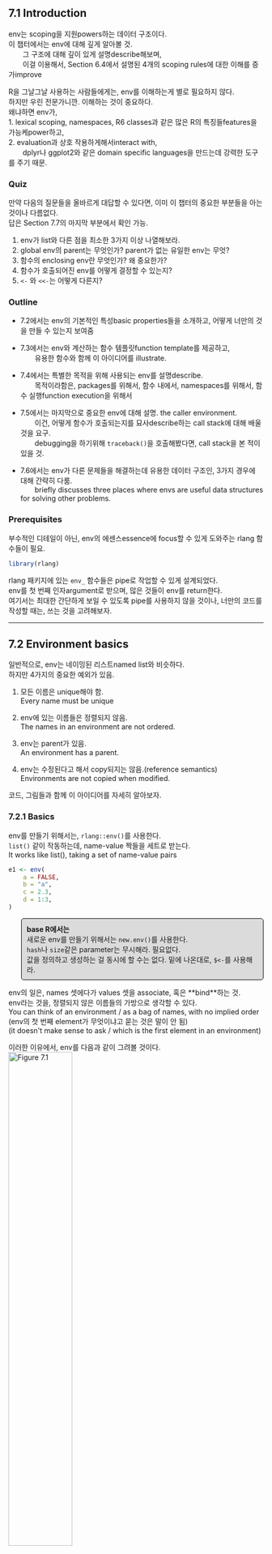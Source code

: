 7.1 Introduction
----------------

env는 scoping을 지원powers하는 데이터 구조이다. <br /> 이 챕터에서는 env에 대해 깊게 알아볼 것. <br />   그 구조에 대해 깊이 있게 설명describe해보며, <br />   이걸 이용해서, Section 6.4에서 설명된 4개의 scoping rules에 대한 이해를 증가improve

R을 그날그날 사용하는 사람들에게는, env를 이해하는게 별로 필요하지 않다. <br /> 하지만 우린 전문가니깐. 이해하는 것이 중요하다. <br /> 왜냐하면 env가, <br /> 1. lexical scoping, namespaces, R6 classes과 같은 많은 R의 특징들features을 가능케power하고, <br /> 2. evaluation과 상호 작용하게해서interact with, <br />   dplyr나 ggplot2와 같은 domain specific languages을 만드는데 강력한 도구를 주기 때문.

### Quiz

만약 다음의 질문들을 올바르게 대답할 수 있다면, 이미 이 챕터의 중요한 부분들을 아는 것이나 다름없다. <br /> 답은 Section 7.7의 마지막 부분에서 확인 가능.

1.  env가 list와 다른 점을 최소한 3가지 이상 나열해보라. <br />
2.  global env의 parent는 무엇인가? parent가 없는 유일한 env는 무엇? <br />
3.  함수의 enclosing env란 무엇인가? 왜 중요한가? <br />
4.  함수가 호출되어진 env를 어떻게 결정할 수 있는지? <br />
5.  `<-` 와 `<<-`는 어떻게 다른지?

### Outline

-   7.2에서는 env의 기본적인 특성basic properties들을 소개하고, 어떻게 너만의 것을 만들 수 있는지 보여줌

-   7.3에서는 env와 계산하는 함수 템플릿function template를 제공하고, <br />   유용한 함수와 함께 이 아이디어를 illustrate.

-   7.4에서는 특별한 목적을 위해 사용되는 env를 설명describe. <br />   목적이라함은, packages를 위해서, 함수 내에서, namespaces를 위해서, 함수 실행function execution을 위해서

-   7.5에서는 마지막으로 중요한 env에 대해 설명. the caller environment. <br />   이건, 어떻게 함수가 호출되는지를 묘사describe하는 call stack에 대해 배울 것을 요구. <br />   debugging을 하기위해 `traceback()`을 호출해봤다면, call stack을 본 적이 있을 것.

-   7.6에서는 env가 다른 문제들을 해결하는데 유용한 데이터 구조인, 3가지 경우에 대해 간략히 다룸. <br />   briefly discusses three places where envs are useful data structures for solving other problems.

### Prerequisites

부수적인 디테일이 아닌, env의 에센스essence에 focus할 수 있게 도와주는 rlang 함수들이 필요.

``` r
library(rlang)
```

rlang 패키지에 있는 `env_` 함수들은 pipe로 작업할 수 있게 설계되었다. <br /> env를 첫 번째 인자argument로 받으며, 많은 것들이 env를 return한다. <br /> 여기서는 최대한 간단하게 보일 수 있도록 pipe를 사용하지 않을 것이나, 너만의 코드를 작성할 때는, 쓰는 것을 고려해보자.

------------------------------------------------------------------------

7.2 Environment basics
----------------------

일반적으로, env는 네이밍된 리스트named list와 비슷하다. <br /> 하지만 4가지의 중요한 예외가 있음.

1.  모든 이름은 unique해야 함. <br /> Every name must be unique

2.  env에 있는 이름들은 정렬되지 않음. <br /> The names in an environment are not ordered.

3.  env는 parent가 있음. <br /> An environment has a parent.

4.  env는 수정된다고 해서 copy되지는 않음.(reference semantics) <br /> Environments are not copied when modified.

코드, 그림들과 함께 이 아이디어를 자세히 알아보자.

### 7.2.1 Basics

env를 만들기 위해서는, `rlang::env()`를 사용한다. <br /> `list()` 같이 작동하는데, name-value 짝들을 세트로 받는다. <br /> It works like list(), taking a set of name-value pairs

``` r
e1 <- env(
    a = FALSE,
    b = "a",
    c = 2.3,
    d = 1:3,
)
```

<style>
p.comment {
background-color: #DBDBDB;
padding: 10px;
border: 1px solid black;
margin-left: 25px;
border-radius: 5px;
}
</style>
<p class="comment">
<strong>base R에서는</strong> <br /> 새로운 env를 만들기 위해서는 <code>new.env()</code>를 사용한다. <br /> <code>hash</code>나 <code>size</code>같은 parameter는 무시해라. 필요없다. <br /> 값을 정의하고 생성하는 걸 동시에 할 수는 없다. 밑에 나온대로, <code>$&lt;-</code>를 사용해라.
</p>
env의 일은, names 셋에다가 values 셋을 associate, 혹은 **bind**하는 것. <br /> env라는 것을, 정렬되지 않은 이름들의 가방으로 생각할 수 있다. <br /> You can think of an environment / as a bag of names, with no implied order <br /> (env의 첫 번째 element가 무엇이냐고 묻는 것은 말이 안 됨) <br /> (it doesn't make sense to ask / which is the first element in an environment)

이러한 이유에서, env를 다음과 같이 그려볼 것이다. <br /> <img src="https://d33wubrfki0l68.cloudfront.net/f5dbd02f5235283e78decdd4f18692b40f1ddf42/c5683/diagrams/environments/bindings.png" alt="Figure 7.1" style="width:50.0%" />

Section 2.5.2에서 다룬 것과 같이, env는 reference semantics를 가지고 있다. <br /> environments have reference semantics. <br /> 대부분의 R 오브젝트들과는 달리, 이걸 수정하면, copy를 만들지 않고, 즉시 수정됨. <br /> when you modify them, you modify them in place, and don't create a copy.

이게 무엇을 암시하냐면, envs가 그들 자체themselves를 contain할 수 있다는 것. <br /> One important implication is that environments can contatin themselves.

``` r
e1$d <- e1
```

<img src="https://d33wubrfki0l68.cloudfront.net/0d41862821d3226c38b73f78a530117349b7344a/abb88/diagrams/environments/loop.png" alt="Figure 7.2" style="width:50.0%" />

env를 프린팅해보면 그냥 메모리 주소memory address만 표시된다. 별로 쓸모가 없음.

``` r
e1
## <environment: 0x0000000013ee2ac8>
```

대신에 `env_print()`를 사용하면 좀 더 정보를 준다.

``` r
env_print(e1)
## <environment: 0000000013EE2AC8>
## parent: <environment: global>
## bindings:
##  * a: <lgl>
##  * b: <chr>
##  * c: <dbl>
##  * d: <env>
```

`env_names()`를 사용하면, 현재의 bindings를 주고 있는 캐릭터 벡터character vector를 얻을 수 있다. <br /> You can use env\_names() to get a character vector / giving the current bindings

``` r
env_names(e1)
## [1] "a" "b" "c" "d"
```

<p class="comment">
<strong>base R에서는</strong> <br /> 3.2.0 이후 버전에서는 <code>names()</code>를 사용하면, env의 bindings의 리스트를 준다. <br /> 3.1.0 혹은 그 이전 버전에서는, <code>ls()</code>에다가 <code>all.names = TRUE</code>라고 옵션을 줘야 모든 bindings를 보여줌. <br /> 이게 가끔 하던 <code>rm(list = ls())</code>의 의미였군.. 변수들 다 없앨 때 쓰던..
</p>
### 7.2.2 Important environments

Section 7.4에서 특별한 env에 대해서 자세하게 다뤄볼 것인데, 여기서는 2개만 미리 하겠다. <br /> current env, 혹은 `current_env()`는, 코드가 현재 실행되고 있는 env다. <br />   is the environment in which code is currently executing. <br /> experimenting interactively할 때에는, 보통 그건 global env.이다. 혹은 `global_env()` <br /> (역자: 어떻게 해석해야할지 모르겠음. 그러니깐 그냥 우리가 평소 쓰는 그것이 global env라는 것 같은데. <br /> 원문: When you're experimenting interactively, that's usually the global environment, or global\_env().) <br /> global env는 가끔 workspace라고 불린다. 왜냐하면 이 곳에서 모든 interactive 계산이 일어나기 때문. <br /> interactive( = outside of a function)

그러니깐 내가 이해를 해본대로 써보자면, <br /> 우리가 이 때까지 늘상 해왔던 단순한 계산, 할당 이런 것들이 다 interactive computation인데, <br /> 이게 일어나는 곳이 global env이고, worskpace임.

env들을 비교하기 위해서는, `==`가 아닌, `identical()`을 이용해야 한다. <br /> 왜냐하면 `==`는 벡터화된 연산자vectorised operator인데, env는 벡터가 아니기 때문이다.

``` r
identical(global_env(), current_env())
## [1] TRUE

global_env() == current_env()
## Error in global_env() == current_env(): atomic과 리스트 타입들에 대해서만 비교(1)가 가능합니다
```

<p class="comment">
<strong>base R에서는</strong> <br /> global env는 <code>globalenv()</code>를 통해서, current env는 <code>environment()</code>를 통해서 접근 가능. <br /> global env는 <code>Rf\_GlobalEnv</code> 혹은 <code>.GlobalEnv</code>로 프린트된다.
</p>
### 7.2.3 Parents

모든 env는 **parent**를 가지고 있다. 또다른 env임. <br /> 다이어그램에서, parent는 작은 옅은 파란색 원으로 표시되고, 또다른 env를 화살표로 가리키고 있다. <br /> In diagrams, the parent is shown as a small pale blue circle and arrow that points to another env.

parent는 lexical scoping을 implement하기 위해 사용된 것. <br /> 만약에 env 안에서 name이 발견되지 않는다면, R은 그것의 parent를 확인해볼 것이다. <br /> `env()`에서 unnamed argument를 공급해줌으로써, parent env를 설정할 수 있다. <br /> 만약에 공급해주지 않는다면, 디폴트로 current env가 된다. current env가 parent env가 된다는 뜻 <br /> 아래의 코드에서, `e2b`의 parent는 `e2a`이다.

``` r
e2a <- env(d = 4, e = 5)
e2b <- env(e2a, a = 1, b = 2, c = 3)
```

<img src="https://d33wubrfki0l68.cloudfront.net/336e61bf494a6424484b8b2685a440a7db1566bf/59bce/diagrams/environments/parents.png" alt="Figure 7.3" style="width:50.0%" />

공간을 아끼기 위해, ancestors를 다 그리진 않을거다. <br /> 그냥 옅은 파란색 원을 볼 때마다, parent env가 어딘가에 있다는 것만 기억해라. <br /> 화살표가 향한 곳이, parent env.

env의 parent를 `env_parent()`를 통해서 찾을 수 있다.

``` r
env_parent(e2b)
## <environment: 0x0000000018bfbdb0>
env_parent(e2a)
## <environment: R_GlobalEnv>
```

그런데 딱히 `e2a`라고 딱 나오는게 아니고, 주소가 같게 나온다. <br /> `env_print()`에서 찾을 수 있던 주소. <br /> 그거랑 같게 나옴.

parent가 없는 단 하나의 env가 있다. **empty** env. <br /> 텅 비어있는 파란색 원을 가지고 있는 애인데, 얘가 `R_EmptyEnv`다. 이건 R이 사용하는 이름임. <br /> 공간이 허락할 때만 이 empty env를 그려놓겠다.

``` r
e2c <- env(empty_env(), d = 4, e = 5)
e2d <- env(e2c, a = 1, b = 2, c = 3)
```

<img src="https://d33wubrfki0l68.cloudfront.net/ff7bec1ccb1455917a6c9d0f44f114ef5c78519f/39793/diagrams/environments/parents-empty.png" alt="Figure 7.4" style="width:50.0%" />

모든 env의 ancestors는 결국에는, empty env와 함께 종료된다. <br /> `env_parents()`를 이용해서 모든 ancestors를 볼 수 있다.

``` r
env_parents(e2b)
## [[1]]   <env: 0000000018BFBDB0>
## [[2]] $ <env: global>
env_parent(e2d)
## <environment: 0x00000000190c05c0>
```

디폴트로, `env_parents()`는 global env에 다다르면 멈춘다. <br /> global env의 ancestors는 모든 attach된 패키지를 포함하고 있기 때문에, 이게 유용하다. <br /> `env_parents()`의 디폴트를, empty env까지 찾게끔 바꿔보면 이걸 확인해볼 수 있다. <br /> Section 7.4.1에서 이 env들을 다시 확인해볼 것이다.

``` r
env_parents(e2b, last = empty_env())
##  [[1]]   <env: 0000000018BFBDB0>
##  [[2]] $ <env: global>
##  [[3]] $ <env: package:rlang>
##  [[4]] $ <env: package:stats>
##  [[5]] $ <env: package:graphics>
##  [[6]] $ <env: package:grDevices>
##  [[7]] $ <env: package:utils>
##  [[8]] $ <env: package:datasets>
##  [[9]] $ <env: package:methods>
## [[10]] $ <env: Autoloads>
## [[11]] $ <env: package:base>
## [[12]] $ <env: empty>
```

<p class="comment">
<strong>base R에서는</strong> <br /> <code>parent.env()</code>를 사용해서 env의 parent를 찾는다. <br /> 모든 ancestors를 return해주는 그런 base 함수는 없음.
</p>
### 7.2.4 Super assignment, `<<-`

env의 ancestors는, `<<-`와 중요한 관계가 있다. <br /> The ancestors of an environment / have an important relationship to &lt;&lt;-.

보통의 할당regular assignment, `<-`는, 항상 current env에서 변수를 생성create한다. <br /> Regular assignment, &lt;-, always creates a variable in the current env.

Super assignment, `<<-`는 절대 current env에서 변수를 생성하지는 않고, <br />   대신에 parent env에서 발견된, 존재하는 변수를 수정한다. <br />   but instead modifies an existing variable / found in a parent env.

``` r
x <- 0
f <- function() {
    x <<- 1
}
f()
x
## [1] 1
```

만약, `<<-`가 존재하는 변수를 찾지 못한다면, global env에서 하나 만들 것이다. <br /> 이건 보통 원치 않은 것인데, 왜냐하면 global 변수는 함수들 간의 뚜렷하지 않은 의존성을 유발하기 때문. <br /> This is usually undesirable, because global variables introduce non-obvious dependencies btw functions.

`<<-`는 대부분 보통 function factory와 함께 사용될 것이다. Section 10.2.4에서 다룸.

### 7.2.5 Getting and setting

리스트 때와 같은 방법으로, $와 \[\[를 이용해서 env의 elements를 get, set할 수 있다.

``` r
e3 <- env(x = 1, y =2)
e3$x
## [1] 1
e3$z <- 3
e3[["z"]]
## [1] 3
```

하지만 `[[`를 숫자 인덱스와는 쓸 수 없고, `[`도 사용할 수는 없다. <br /> (env에서는 order가 없다고 했으니깐 뭐)

``` r
e3[[1]]
## Error in e3[[1]]: wrong arguments for subsetting an environment
e3[c("x", "y")]
## Error in e3[c("x", "y")]: 객체의 타입 'environment'는 부분대입할 수 없습니다
```

`$`와 `[[`는 만약 binding이 존재하지 않는다면, `NULL`을 return할 것이다. <br /> 에러를 얻길 원한다면, `env_get()`를 사용해라.

``` r
e3$xyz
## NULL
env_get(e3, "xyz")
## Error in env_get(e3, "xyz"): 객체 'xyz'를 찾을 수 없습니다
```

binding이 존재하지 않는 경우에, 디폴트값을 얻도록 설정해놓을 수도 있다. <br /> default 인자argument를 사용해라.

``` r
env_get(e3, "xyz", default = NA)
## [1] NA
```

env에다가 bindings를 추가할 수 있는 2가지 방법이 있다. <br /> - `env_poke()`는 name(string으로 주어야함)과 value를 받는다.

``` r
env_poke(e3, "a", 100)
e3$a
## [1] 100
```

-   `env_bind()`는 여러 개의 값들을 bind할 수 있도록 해준다.

``` r
env_bind(e3, a = 10, b = 20)
env_names(e3)
## [1] "x" "y" "z" "a" "b"
```

binding 추가하는것에 대해봤고, <br /> env가 binding을 갖고 있는지를 `env_has()`를 통해서 확인할 수 있다.

``` r
env_has(e3, "a")
##    a 
## TRUE
```

리스트와는 다르게, element를 `NULL`로 설정한다고 해서 제거가 되는건 아니다. <br /> 왜냐하면 가끔씩 `NULL`을 refer하는 이름을 원할 수 있기 때문에. <br /> 이럴 때는 `env_unbind()`를 사용해라.

``` r
e3$a <- NULL
env_has(e3, "a")
##    a 
## TRUE

env_unbind(e3, "a")
env_has(e3, "a")
##     a 
## FALSE
```

name을 unbinding하는 것은, 오브젝트를 삭제하지는 않는다. <br /> 그건 garbage collector의 일이고, 이름이 묶여있지 않은 오브젝트들은 자동적으로 삭제하는 애들. <br /> 이 작업은 Section 2.6에 자세하게 설명되어 있다.

<p class="comment">
<strong>base R에서는</strong> <br /> <code>get()</code>, <code>assign()</code>, <code>exists()</code>, <code>rm()</code>을 봐보아라. <br /> 이것들은 current env와 interactively하게 사용할 수 있도록 디자인되어 있다. <br /> 그래서 다른 env들과 작업할 때는 좀 투박하다. <br /> 그리고 <code>inherits</code> 인자argument에 대해서 알아두어라. <br /> 이건 디폴트로 <code>TRUE</code>인데, 기본 환경base equivalents에서, <br />   제공supplied된 env와 이 env의 모든 ancestors를 검색inspect할 것이라는 뜻.
</p>
### 7.2.6 Advanced bindings

`env_bind()`의 이색적 변형exotic variants가 2개 더 있다.

1.  `env_bind_lazy()`는 **delayed bindings**를 만든다. <br /> 접근이 처음으로 되었을 때, evaluated되는 애들. <br /> 더 자세하게 살펴보면, delayed bindings는 promises를 만드는데, 그래서 함수 인자들과 같이 행동behave한다. <br /> Behind the scenes, delayed bindings create promises, so behave in the same way as function arguments.

그러니깐 호출이 되어서 정말 필요할 때까지는 evaluate하지는 않는 것임.

``` r
env_bind_lazy(current_env(), b = {Sys.sleep(1); 1})

system.time(print(b))
## [1] 1
##    user  system elapsed 
##    0.00    0.00    1.01
system.time(print(b))
## [1] 1
##    user  system elapsed 
##       0       0       0
```

그러니깐 처음에는 접근하는데 Sys.sleep()의 값만큼 시간이 걸렸는데, 한 번 evaluated이 되고 난 이후에는 <br /> 바로바로 접근access이 가능.

delayed bindings의 가장 중요한 사용은 `autoload()`에서 이루어진다. <br /> R 패키지가 데이터셋을 제공할 수 있도록 해주는 것이 `autoload()`. <br /> 메모리에 로드되어있는 것처럼 행동behave하는데, 사실은 필요할 때에만 디스크에서 로드되는 것.

1.  `env_bind_active()`는 **active bindings**를 만든다. 얘들은 접근될 때마다 re-computed

``` r
env_bind_active(current_env(), z1 = function(val) runif(1))
z1
## [1] 0.2718428
z1
## [1] 0.233198
```

active bindings는 R6의 active fields를 implement할 때 사용된다. Section 14.3.2에서 배우게 됨.

<p class="comment">
<strong>base R에서는</strong> <br /> <code>?delayedAssign()</code>과 <code>?makeActiveBinding()</code>을 보아라.
</p>
### 7.2.7 Exercises

------------------------------------------------------------------------

7.3 Recursing over environments
-------------------------------

하나의 env의 모든 ancestors를 조작operate하고 싶다면, 보통 recursive 함수를 작성하는게 편리하다. <br /> 이 섹션에서는 env에 대해 새롭게 배운 지식을 적용해서, <br />   name을 받는 함수를 작성하는데, 그 name이 어디에 정의되어있는지 env를 찾는 것을, <br />   R의 regular scoping rules를 이용해 `where()`로 찾아본다. <br /> This section shows you how, applying your new knowledge of environments to write a function <br /> that given a name, finds the environment where() that name is defined, using R's regular scoping rules. <br /> 이해가 안 되어도 쭉쭉 읽어보고 다시 읽어보자.

`where()`의 정의는 단순straightforward하다. <br /> 2개의 arguments를 가지며, 하나는 찾아볼 name(문자열string으로), <br />   다른 하나는 어떤 env에서부터 찾아볼지. <br /> (여기 나오는 `caller_env()`가 왜 좋은 디폴트인지 7.5에서 배우게 될 것)

``` r
where <- function(name, env = caller_env()){
  if (identical(env, empty_env())) {
    # Base case
    stop("Can't find ", name, call. = FALSE)
  } else if (env_has(env, name)) {
    # Success case
    env
  } else {
    # Recursive case
    where (name, env_parent(env))
  }
}
```

3가지 케이스가 있다.

-   base case: empty env까지 다다랐는데 binding을 못 찾은 것. <br /> 더 갈 곳이 없어서 error가 나옴. <br />
-   successful case: env에 name이 존재해서, env를 return <br />
-   recursive case: env에서 이름이 발견되지 않아서, parent를 시도해봄. <br />

이 3가지 케이스들을, 3개의 예시와 함께 illustrate해보자.

``` r
where("yyy")
## Error: Can't find yyy
x <- 5
where("x")
## <environment: R_GlobalEnv>
where("mean")
## <environment: base>
```

그림을 통해 보면 좀 더 이해가 쉬울 수도 있다. <br /> 다음의 코드와 다이어그램 같이, 2개의 envs가 있다고 상상해보자.

``` r
e4a <- env(empty_env(), a = 1, b = 2)
e4b <- env(e4a, x = 10, a = 11)
```

<img src="https://d33wubrfki0l68.cloudfront.net/9fab27eb096eb643a391f207daeabbb023813c30/7e894/diagrams/environments/where-ex.png" alt="Figure 7.5" style="width:50.0%" />

-   `where("a", e4b)`는 `e4b`에서 `a`를 찾을 것. <br />
-   `where("b", e4b)`는 `e4b`에서 `b`를 못 찾아서, parent인 `e4a`에서 찾아볼 것이고, 거기서 찾음. <br />
-   `where('c", e4b)`는 `e4b`에서 찾아보고, `e4a`에서 찾아보고, empty env에 다다라서 error를 throw.

envs들에 대해서는 반복적으로recursively 작업하는 것은 자연스럽다. <br /> 그래서 `where()`을 유용한 템플릿으로 쓸 수 있다. <br /> `where()`에서 특정한 것들만 빼면 구조를 좀 더 명확하게 볼 수 있다.

``` r
f <- function(..., env = caller_env()) {
  if (identical(env, empty_env())) {
    # Base case
  } else if (success) {
    # Success case
  } else {
    # Recursive case
    f (..., env = env_parent(env))
  }
}
```

<p class="comment">
<strong>Iteration versus recursion</strong> <br /> 위에 한 recursion 대신에 루프를 쓰는 것도 가능하다. <br /> 내 생각에는 recursive version이 더 쉬운 것 같은데, <br /> 만약에 recursive functions를 많이 안 써봤다면 이게 더 쉽게 이해될 수도 있기에, 해보았다. <br /> <code> f2 &lt;- function(..., env = caller\_env()) { while (!identical(env, empty\_env())) { if (success) { \# success case return() } \# inspect parent env &lt;- env\_parent(env) }

    # base case

} </code>
</p>
### 7.3.1 Exercises

------------------------------------------------------------------------

7.4 Special environments
------------------------

대부분의 env는, 니가 만드는게 아니고, R에 의해 만들어진다. <br /> 이 섹션에서는, 대부분의 중요한 env에 대해서 배울 것이다. <br /> 위에서는 이미 current env랑 global env를 배워봤었고.

패키지 env에서부터 시작해서, <br /> 그러고나서 함수가 만들어졌을 때, 함수에 bound되는 function env에 대해서 배울 것이다. <br /> You'll learn about the function environment bound to the function when it is created, <br /> 그리고 function이 호출될 때마다 만들어지는, ephemeral execution env에 대해서 배울 것. <br /> and the ephemeral execution environment created every time the function is called. <br /> 1. package env, 2. function env, 3. execution env

마지막으로, package와 function env가 namespaces를 지원support하기 위해 어떻게 interact하는지, <br /> 이걸로, 유저가 어떤 다른 패키지를 로드하던 간에,   패키지가 항상 같은 방식으로 작동behave한다는 걸 보장받을 수 있다.

### 7.4.1 Package env와 search path

`library()`나 `require()`를 통해서 attach한 패키지들은 global env의 parents들 중 하나가 된다. <br /> immediate parent는 가장 최근에 attach한 패키지, 그리고 그 바로 위 parent는 2번 째로 최근에 attach한 패키지..이런 식 ![그림1](https://d33wubrfki0l68.cloudfront.net/038b2da4f5db1d2a8acaf4ee1e7d08d04ab36ebc/ac22a/diagrams/environments/search-path.png)

이런 식으로 parents를 거슬러 올라가다보면, 패키지들이 attach된 순서를 볼 수 있다. <br /> 이걸 **search path**라고 부르는데, <br />   이 env들에 있는 모든 오브젝트들을 top-level interactive workspace에서부터 찾을 수 있기 때문.<br />   because all objects in these environments / can be found from the top-level interactive workspace.

이 env들의 이름들을, `base::search()`를 통해서 혹은 env 그 자체들을 `rlang::search_envs()`를 통해서 확인할 수 있다.

``` r
search()
##  [1] ".GlobalEnv"        "package:rlang"     "package:stats"    
##  [4] "package:graphics"  "package:grDevices" "package:utils"    
##  [7] "package:datasets"  "package:methods"   "Autoloads"        
## [10] "package:base"
```

``` r
search_envs()
##  [[1]] $ <env: global>
##  [[2]] $ <env: package:rlang>
##  [[3]] $ <env: package:stats>
##  [[4]] $ <env: package:graphics>
##  [[5]] $ <env: package:grDevices>
##  [[6]] $ <env: package:utils>
##  [[7]] $ <env: package:datasets>
##  [[8]] $ <env: package:methods>
##  [[9]] $ <env: Autoloads>
## [[10]] $ <env: package:base>
```

search path의 마지막 2개 env들은 항상 같다. `Autoloads` 그리고 `package:base`

-   `Autoloads` env는 delayed bindings를 이용해서 메모리를 save한다. <br /> 어떻게? 패키지 오브젝트들(예를 들어, 큰 데이터셋)을 필요할 때만 로딩하는 방식으로.

-   `package:base` 혹은 그냥 base라고 하는 base env는, base 패키지의 env다. <br /> 이건 다른 패키지들의 로딩을 시동걸 수 있어야하기 때문에 특별하다. <br /> It is special because / it has to be able to bootstrap / the loading of all other packages. <br /> 이 base env는, `base_env()`를 통해 직접적으로 access할 수 있다.

`library()`를 통해서 다른 패키지를 로딩할 때, global env의 parent env가 다음과 같이 변한다. <br /> pkg:d가 추가된 것. ![그림2](https://d33wubrfki0l68.cloudfront.net/7c87a5711e92f0269cead3e59fc1e1e45f3667e9/0290f/diagrams/environments/search-path-2.png)

### 7.4.2 The function environment

함수function는, 그게 만들어질 때, current env를 bind한다. <br /> A function binds the current environment when it is created. <br /> 이걸 **function env**라고 부르는데, lexical scoping에 사용된다. <br /> 컴퓨터 언어에서는, 자신의 env를 캡쳐하는 함수들을 **closures**라고 부르는데, R에서는 함수가 자기자신의 env를 항상 bind한다. <br /> 그래서 R's documentation에서는 function이랑 closures랑 혼용해서 사용하는 것이다.

이 function env는 `fn_env()`를 통해서 얻을 수 있다.

``` r
y <- 1
f <- function(x) x + y
fn_env(f)
## <environment: R_GlobalEnv>
```

<p class="comment">
<strong>base R에서는</strong> <br /> 함수 <code>f</code>의 env를 access하고 싶다면 <code>environment(f)</code>를 사용해라.
</p>
다이어그램에서는, 함수를 다음과 같이 env를 bind하고 있는 '반원이 붙은 네모'로 그릴 것이다. <br /> In diagrams, I'll draw a function as a rectangle with a rounded end that binds an environment. <br /> <img src="https://d33wubrfki0l68.cloudfront.net/cd8208b418ecbaf6ace1b6453b93fdf628173e01/68d59/diagrams/environments/binding.png" alt="그림3" style="width:50.0%" />

이 경우에 `f()`는, `f`라는 이름을 함수에 bind하는 env를(왼쪽으로 향한 화살표), bind한다.(오른쪽으로 향한 화살표) <br /> In this case, `f()` binds the environment that binds the name `f` to the function. <br /> (이 부분 이해하는게 여간 어려운 일이 아니다...화이팅해보자)

하지만 항상 이런건 아니다. 다음의 예를 보자. <br /> `g()`는 global env를 binds하고 있고, `g`는 새로운 env `e`에 bound되어 있다. <br /> (아래로 향한 화살표), (왼쪽으로 향한 화살표) <br /> <img src="https://d33wubrfki0l68.cloudfront.net/cd32bb2bc59dcfa579b0415ebac271f24c6a85fd/cde86/diagrams/environments/binding-2.png" alt="그림4" style="width:50.0%" />

bind하는 것과 bound되는 것은 미묘하지만 분명한 차이가 있다. <br /> 전자는 우리가 `g`를 어떻게 찾느냐 하는 것이고, 후자는 `g`가 그것의 변수들을 어떻게 찾느냐 하는 것임.

함수 `g`는 global env에서 우리가 찾는 것이고, `g`의 변수들이 있다면 e라는 env안에서 찾는 것.

### 7.4.3 Namespaces

위의 다이어그램을 보면, 어떤 패키지들을 로드시키냐에 따라 패키지의 parent env가 달라진다. <br /> 그럼 걱정이 된다. 패키지들이 다른 순서로 로드되어 있으면 패키지가 다른 함수를 찾는게 아닐까? <br /> **namespaces**의 목표는 이런 일이 생기지 않도록 하는 것이다. <br /> 그리고 어떤 패키지들이 attach되었던간에 같은 방식으로 작동하도록.

예를 들어서, `sd()`를 봐보자.

``` r
sd
## function (x, na.rm = FALSE) 
## sqrt(var(if (is.vector(x) || is.factor(x)) x else as.double(x), 
##     na.rm = na.rm))
## <bytecode: 0x000000001938d7c8>
## <environment: namespace:stats>
```

`sd()`는 `var()`의 관점으로 정의되어 있다. sd() is defined in terms of var(). <br /> 그래서 만약에 global env에서, 혹은 다른 attach된 패키지 안의, `var()`이라고 불리는 어떤 함수에 의해, <br />   `sd()`의 결과가 영향받지 않을까 걱정할 수 있다. <br /> so you might worry that the result of sd() / would be affected / by any function called var() <br />   either in the global env, or in one of the other attached packages. <details> <summary>예를 들어,</summary>

``` r
sd(1:2)
## [1] 0.7071068
```

이 값을, `var()`을 새롭게 정의해놓는다면 바뀌지 않을까? 하고 걱정할 수 있음.

``` r
var <- function(x) x
var(1)
## [1] 1
```

이제 `var()`이라는 함수는 받은 그대로를 출력하는 함수

그래도 여전히 `sd()`는 바뀌지 않는다.

``` r
sd(1:2)
## [1] 0.7071068
```

</details> <br /> <br />

R은 앞서 설명한 함수 대(對) binding env를 이용해서, 이러한 문제를 피한다. <br /> R avoids this problem by taking advantage of the function versus binding env described above.

패키지에 있는 모든 함수들은, 한 쌍의 env와 결합associate되어 있다. <br /> package env와 namespace env.

1.  package env는 패키지에 대한 외부 인터페이스. <br /> The package env is th external interface to the package. <br /> R user가 어떻게 attach된 패키지에서, 혹은 `::`를 이용해서 함수를 찾는지. <br /> It's how you, the R user, find a function in an attached package or with `::`. <br /> package env의 parents는 search path에 의해 결정된다. <br />   즉, 패키지가 어떤 순서로 attach되었는지에 따라, package env의 parents가 결정된다.

2.  namespace env는 패키지에 대한 내부 인터페이스. <br /> package env가, 우리가 어떻게 함수를 찾는지를 컨트롤한다면, <br /> namespace env는 어떻게 그 함수가 그 안의 변수를 찾는지를 컨트롤.

정리해보면, package env는 우리가 함수를 찾을 때 쓰는 것이고, namespace env는 함수가 그 안의 변수를 찾을 때 쓰는 것이고. <br /> 근데 그렇다면, 어떤 함수가 다른 함수들을 찾을 수는 없는 것 아닌가? <br /> 내가 함수를 찾을 수는 있고, 함수가 그 안의 변수들을 찾을 수는 있는데, <br /> 함수가 다른 함수들을 찾을 수는 없잖아?

그래서, <br /> package env에 있는 모든 binding들은 namespace env에도 있다. <br /> 이렇게 모든 함수들이, 패키지 안의 다른 함수들을 사용할 수 있는 것. <br /> 하지만 몇몇 binding들은 namespace env에서만 출현occur한다. <br /> 이것들은 internal 혹은 non-exported 오브젝트들이라고 알려져있는데, 이것들 때문에 <br /> user가 내부 구현internal implementation을 감출 수 있는 것hide이다.

이걸 그림으로 나타내보면, <br /> <img src="https://d33wubrfki0l68.cloudfront.net/d4fc3ef4f21f2cb0cd065933cba3005cc4b0ea3c/4c4b3/diagrams/environments/namespace-bind.png" alt="그림5" style="width:50.0%" />

package env랑 namespace env가 둘 다 `sd`에 binding을 갖고 있는데, `sd()` 함수는 namespace env를 binds.

<details> <summary>나는 이게 이해가 안 돼요.</summary> 하, 근데 이걸 위에서 했던, <code>g()</code>라는 함수와 e라는 env의 예에 대입시켜보면 매치가 안 된다. <br /> 그 그림에서, <br />   ①<code>g()</code>는 global env를 binds하기에, global env에서 <code>g()</code>를 찾음. <br />   ②<code>g</code>는 e에 bound되어 있어, its variable을 e에서 찾는다는데,

바로 위 그림을 보면, <br />   ①<code>sd()</code>라는 함수는 namespace env를 binds하고 있다는데, 얘는 package env에서 찾는다고 했음. <br />   ②<code>sd</code>는 package env에 bound되어 있으니, its variable은 여기서 찾아야 하는데, namespace env에서 찾는게 맞음.

그러니깐 내 생각엔, binds하는 곳에서 변수를 찾는거고, bound되는 곳에서 이 함수를 찾을 수 있는거라고 이해하겠다.

정말 오랫동안 생각했는데, 이게 맞는거 같다.

원문의 7.4.3 Namespaces 직전에 나오는 문장, <br /> The distinction between binding and being bound by is subtle but important, the difference is how we find <code>g</code> versus how <code>g</code> finds its variables. <br /> 이 문장이 잘못된거 같다. </details> <br /> <br />

다음으로, 모든 namespace env는 같은 set의 ancestors를 갖는다. <br />

-   각 namespace는 **imports** env를 갖는다. <br /> 패키지에 이용된 모든 함수들에 대한 bindings를 갖고 있는 env. <br /> imports env는 패키지 개발자에 의해, `NAMESPACE` 파일로 컨트롤된다.

-   모든 base 함수들을 explicit하게 importing하는 것은 귀찮다. <br /> 그래서 imports env의 parent는 base **namespace**. <br /> base namespace는 base env와 같은 bindings를 갖고 있는데, 다른 parent를 갖는다.

-   base namespace의 parent는 global env다. 이 말인즉슨, binding이 imports env에서 정의되지 않았다면, 패키지는 평소와 같은 방법으로 찾아볼 거라는 것. <br /> This means that if binding isn't defined in the imports env / the package will look for it in the usual way. <br /> 이건 보통 나쁜 방법이기 때문에, `R CMD check`가 자동적으로 이러한 코드에 대해서 경고한다. <br /> S3 메소드 디스패치가 작동하는 방법 때문에 필요했던 역사적인 이유가 있다.

위 3가지 논의를 그림으로 정리해보면, ![그림6](https://d33wubrfki0l68.cloudfront.net/3184a9827ac2c26c60f65680157241819f55e754/542c2/diagrams/environments/namespace-env.png)

그리고 이걸 전부다 종합해서, `sd()`의 예를 설명해보면, ![그림7](https://d33wubrfki0l68.cloudfront.net/fbbfd3b49bdbd3ca1913043233d48454ec27f14e/ae75a/diagrams/environments/namespace.png)

그래서 `sd()`가 `var`의 값을 찾아볼 때, 항상 패키지 user가 아닌, 패키지 developer가 결정해놓은 env의 sequence들을 찾아가게 된다. <br /> 그래서 package 코드는 user가 어떤 패키지들을 attach시켜놨던간에 항상 같은 방식으로 작동하도록 보장받는 것이다.

<details> <summary>개인적인 정리</summary> 그러니깐, <code>sd()</code>라는 함수를 밖에서 호출할 때는, bound되어 있는 package env에서 찾게 되고, 얘는 Global env의 parent env임. <br /> 그래서, 내가 <code>var()</code>이라는 함수를 외부에서 어떻게 정의를 해놓던간에 얘를 찾아보지 않게 되는 것임. <br /> 그래서 내가 임의로어떻게 정의가 되었던간에, 일관적인 결과를 얻게됨. <br /> 가끔 package들을 로드시켰는데 이름이 같아서 문제가 될 때도 있다. <br /> R많이 써본 사람이면 한번쯤 겪었을텐데, <code>select()</code>였나..? <code>filter()</code>였나 뭐 하나가 충돌이 되어서 이상한 결과값이나 에러를 얻었던 적이 있다. <br /> 이건 이제 진짜 로드되는 순서에 따라 원하는 결과가 나올수도 있고, 아닐수도 있는거지. 흠 이해가 된다. </details> <br /> <br />

위 그림을 보면 알다시피 패키지와 namespace env간에 직접적이 연관direct link은 없다. <br /> function env를 통해서만 연관은 정의된다.

### 7.4.4 Execution environments

마지막으로 다뤄야할 중요한 주제는 execution env다. <br /> 다음의 함수를 처음 실행시켜보면 무엇이 나올까? 2번째로 실행시켜보면?

``` r
g <- function(x) {
  if (!env_has(current_env(), "a")) {
    message("Defining a")
    a <- 1
  } else {
    a <- a + 1
  }
  a
}
```

계속 읽기전에 한 번 생각해보자.

``` r
g(10)
## Defining a
## [1] 1
```

``` r
g(10)
## Defining a
## [1] 1
```

이 함수는 같은 값을 계속 return하는데, Section 6.4.3에서 다루었던 fresh start principle 때문이다. <br /> 함수가 호출될 때마다 host execution에 새로운 env가 생긴다. <br /> 이건 execution env라고 부르고, 이것의 parent는 function env다.

좀 더 간단한 예와 함께 이 과정을 설명해보자. <br /> execution env는 function env를 통해 찾을 수 있다.

``` r
h <- function(x) {
  a <- 2
  x + a
}

y <- h(1)
```

<img src="https://d33wubrfki0l68.cloudfront.net/862b3606a4a218cc98739b224521b649eeac6082/5d3e9/diagrams/environments/execution.png" alt="그림8" style="height:50.0%" />

1.  에서처럼, 우리가 `y <- h(1)`이라고 함수를 호출하면, execution env가 생겨서 `x`에다가 1을 assign. <br />
2.  에서처럼, 이 execution env안에서 `a`에다가 2를 assign. <br />
3.  에서처럼, execution env는 사라지고, `y`에다가 3을 return하면서 함수가 complete.

그림에서, execution env의 parent가 function env라는 것을 확인할 수 있다.

execution env는 보통 ephemeral하다. 쓰고나면 없어진다. <br /> 함수가 완료되고 나면, env는 garbage collected된다. <br /> 몇 가지 방법으로 이걸 더 오래남게끔 할 수는 있다. <br /> 첫 번째는 explicit하게 return하는 것.

``` r
h2 <- function(x) {
  a <- x * 2
  current_env()
}

e <- h2(x = 10)
env_print(e)
## <environment: 0000000018AEE958>
## parent: <environment: global>
## bindings:
##  * a: <dbl>
##  * x: <dbl>
```

``` r
fn_env(h2)
## <environment: R_GlobalEnv>
```

여기서도 `h2`의 execution env의 parent가 global env라는 걸 볼 수 있다. <br /> function env가 global env이기 때문.

두 번째 방법은 함수같이, env가 binding된 object를 return하도록 하는 것. <br /> Another way to capture it is to return an object with a binding to that environment, like a function. <br /> 다음의 예는 function factory를 사용해서 이 아이디어를 illustrate한다. <br /> `plus()`라는 function factory를 이용해서, `plus_one()`이라는 함수를 만들어볼 것임.

``` r
plus <- function(x) {
  function(y) x + y
}

plus_one <- plus(1)
plus_one
## function(y) x + y
## <environment: 0x00000000185f2d00>
```

다이어그램을 보면, `plus_one()`의 enclosing env가 `plus()`의 execution env라서 조금 복잡하다. <img src="https://d33wubrfki0l68.cloudfront.net/853b74c3293fae253c978b73c55f3d0531d746c5/6ffd5/diagrams/environments/closure.png" alt="그림9" style="height:50.0%" />

우리가 `plus_one()`을 호출하면 무슨 일이 일어나는지? <br /> `plus_one()`의 execution env는, 캡쳐된 `plus()`의 execution env를 parent로 가질 것이다. <br /> What happens when we call plus\_one()? <br /> Its execution environment will have / the captured execution env of plus() as its parent. <br /> 그래서 `plus()`의 execution env가 더 오래 남아있다. <img src="https://d33wubrfki0l68.cloudfront.net/66676485e6a22c807c19b0c54c8fda6bd1292531/3526e/diagrams/environments/closure-call.png" alt="그림10" style="height:50.0%" />

function factory에 대해서는 Section 10.2에서 자세하게 배운다.

### 7,4,5 Exercises

------------------------------------------------------------------------

7.5 Call stacks
---------------

마지막으로 설명해야할 env는, **caller** env. <br /> `rlang::caller_env()`로 access할 수 있다. <br /> 함수가 호출되는 곳의 env를 공급해준다. 그래서 함수가 어떻게 호출되어지느냐에 따라 달라진다. 함수가 어떻게 만들어지에 따라 달라지는게 아니고. <br /> 위에서 봤듯이, env를 argument로 받는 함수를 작성할 때, 유용한 디폴트이다.

<p class="comment">
<strong>base R에서는</strong> <br /> <code>parent.frame()</code>이랑 <code>caller\_env()</code>와 같은 것이다. 이름은 frame인데, frame이 아니라 env를 return한다.
</p>
<br /> <br />

caller env를 충분히 이해하기 위해서는, 2개의 연관된 개념들concepts을 다루어야 한다. <br /> ①**frame**으로 만들어진 ②**call stack**. <br />

함수를 실행하는 것은, 2가지 타입들의 context를 만든다. <br /> Executing a function creates two types of context. <br /> 이미 하나는 배웠다. execution env. <br /> 이건 function env의 child. 그리고 이건 함수를 어디에 만들어지는지에 따라 결정된다. <br /> 또 다른 하나는 call stack. 얘는 함수를 어디에 호출되어지는지에 따라 결정됨.

그러니깐, 함수를 실행하는데 있어, 어디서 호출하는지, 그리고 어디에 호출하는지에 따라, <br /> 전자는 call stack을, 후자는 execution env를. 이렇게 2가지의 타입의 context가 만들어짐.

### 7.5.1 Simple call stacks

간단한 sequence of calls를 illustrate해보자: `f()`는 `g()`를, `g()`는 `h()`를 call한다. <br /> `f()` calls `g()` calls `h()`.

``` r
f <- function(x) {
  g(x = 2)
}

g <- function(x) {
  h(x = 3)
}

h <- function(x) {
  stop()
}
```

R에서 call stack을 가장 흔하게 보는 경우는, error가 발생했을때 `traceback()`을 살펴보는 것이다.

``` r
f(x = 1)
## Error in h(x = 3):
traceback()
## No traceback available
```

call stack을 이해하기 위해서, <br />   `stop()` + `traceback()`을 쓰기보다는, `lobstr::cst()`를 사용할 것이다. <br /> 여기서 cst는 **c**all **s**tack **t**ree의 줄임말.

``` r
h <- function(x) {
    lobstr::cst()
}

f(x = 1)
##     x
##  1. \-global::f(x = 1)
##  2.   \-global::g(x = 2)
##  3.     \-global::h(x = 3)
##  4.       \-lobstr::cst()
```

이걸 보면, `cst()`는 `h()`로부터 호출되었고, `h()`는 `g()`로부터 호출되었고, <br />   `g()`는 `f()`로부터 호출되었음을 알 수 있다.

`traceback()`에 나온 것과는 역순이라는 것을 인지할 것. <br /> call stacks가 복잡해질수록, <br />   sequence가 끝나는 지점이 아니라 시작하는 지점으로부터 따지는게 더 쉽다고 생각한다. <br /> 즉, "`f()`가 `g()`를 호출한다"가 "`g()`가 `f()`에 의해 호출된다"보다 쉬움.

### 7.5.2 Lazy evaluation

위의 call stack은 간단하다. <br /> tree-like 구조가 관련되어 있다는 힌트가 있고, 모든게 하나의 branch에서 일어난다. <br /> while you get a hint that there's some tree-like structure involved, everything happens on a single branch. <br /> 이게, 모든 arguments들이 eagerly evaluated되었을 때 call stack의 전형.

lazy evaluation이 연관된 좀 더 복잡한 예를 만들어보자. <br /> 함수들의 sequence를 만들어 볼 건데, `a()`, `b()`, `c()`는 모두 `x`라는 argument를 차례로 넘겨준다.pass along

``` r
a <- function(x) b(x)
b <- function(x) c(x)
c <- function(x) x

a(f())
##     x
##  1. +-global::a(f())
##  2. | \-global::b(x)
##  3. |   \-global::c(x)
##  4. \-global::f()
##  5.   \-global::g(x = 2)
##  6.     \-global::h(x = 3)
##  7.       \-lobstr::cst()
```

`x`는 lazily evaluated되기 때문에, tree가 2개의 branches를 갖는다. <br /> 첫 번째 branch에서는, `a()`가 `b()`를 호출하고, `b()`가 `c()`를 호출함. <br /> 두 번째 branch에서는, `c()`가 argument인 `x`를 evaluate할 때 시작됨. <br /> 이 argument는 새로운 branch에서 evaluate되는데, <br />   이게 evaluate되는 env가 global env이지, `c()`의 env가 아니기 때문이다.

### 7.5.3 Frames

call stack의 각 element는 **frame**이다. evaluation context라고도 알려져 있음. <br /> frame은 매우 중요한 내부 데이터 구조internal data structure인데, R 코드는 데이터 구조의 작은 부분만 access할 수 있다. <br /> 왜냐하면 간섭tampering하면 R과 충돌하기 때문. it will break R. <br /> 하나의 프레임은 3개의 key components가 있다.

1.  함수 호출을 하는 expression(`expr`으로 라벨됨). `traceback()`이 프린트하는게 이것. <br />
2.  environment(`env`라고 라벨됨), 보통 함수의 execution env. <br /> 2개의 주요한 예외가 있다. <br />   global frame의 env는 global env. <br />   그리고 `eval()`을 호출하는 것도 frame을 만드는데, env는 아무것이나 될 수 있다. <br />
3.  parent, call stack의 이전 call(회색 화살표로 생긴거)

Figure 7.2는 Section 7.5.1에서 `f(x = 1)`을 호출하는데 stack을 illustrate해준다. <br /> <img src="https://d33wubrfki0l68.cloudfront.net/a6ab607182133f595455649cb7d969b482da93a9/e5ce5/diagrams/environments/calling.png" alt="Figure 7.2: The graphical depcition of a simple call stack" style="width:50.0%" />

(calling environment에 focus할 수 있도록, global env에서 `f`, `g`, `h`로의 bindings는 생략)

프레임은, `on.exit()`으로 만들어진, exit handler도 가지고 있다. <br /> 얘는 컨디션 시스템을 재시작하고 조절하며, 함수가 완료되었을 때 `return()`을 한다. <br /> (하 번역이 안 된다.) <br /> 원문: <br /> The frame also holds exit handler created with on.exit(), <br /> restarts and handlers for the condition system, and which context to return() to when a function completes. <br /> 이건 R 코드로는 접근할 수 없는 중요한 내부 디테일이다.

### 7.5.4 Dynamic scope

enclosing env이 아닌, calling stack에서 변수들을 찾아보는 것을 dynamic scoping이라고 부른다. <br /> 소수의 언어들만이, dynamic scoping을 implement해놨다.(Emacs Lisp는 주목할만한 예외notable execption) <br /> 왜냐하면 dynamic scoping은, 어떻게 함수가 작동하는지 추론reason about하기 힘들게끔 만들기 때문이다. <br /> 어떻게 그게 정의되었는지 뿐만 아니라, 그것이 호출되는 문맥context도 알아야한다. <br /> Dynamic scoping은 interactive data analysis를 지원하는 함수를 개발하는데 우선적으로 유용. <br /> 이건 20장에서 다룰 주제다.

### 7.5.5 Exercises

------------------------------------------------------------------------

7.6 As data structures
----------------------

scoping을 지원하는 것만 아니라, env는 reference semantics를 가지기 때문에, 그 자체로도 유용한 데이터 구조다. <br /> 이게 해결하는데 도움을 줄 수 있는, 3가지 일반적인 문제들이 있다.

-   **large data copies를 만들지 않는다.** Avoiding copies of large data. <br /> env는 reference semantics를 가지기 때문에, 절대 실수로 copy를 만들지 않는다. <br /> 하지만 bare env를 작업하기는 힘들기 때문에, R6 오브젝트 사용하는 걸 추천한다. <br /> env위에 만들어진 것으로, 14장에서 배울 것이다.

-   **패키지내에서 state를 관리한다.** Managing state within a package. <br /> explicit env는 패키지 내에서 유용하다. <br /> 왜냐하면 함수 호출들에 걸쳐, state를 유지maintain하도록 해주기 때문. <br /> 일반적으로, 패키지 내의 오브젝트는 잠겨있어서locked, 직접적으로 수정할 수는 없다. <br /> 대신에 이런 식으로 할 수는 있다.

``` r
my_env <- new.env(parent = emptyenv())
my_env$a <- 1

get_a <- function() {
    my_env$a
}

set_a <- function(value) {
    old <- my_env$a
    my_env$a <- value
    invisible(old)
}
```

setter 함수가 old value를 return하는 것은 좋은 패턴이다. <br /> 왜냐하면 이렇게 하면 `on.exit()`을 사용해서 이전 값을 재설정reset하는게 더 쉽기 때문.(Section 6.7.4)

-   **hashmap으로 사용.** <br /> hashmap은 O(1)이라는 상수constant를 받는 데이터 구조. <br /> O(1)은 해당 이름으로 오브젝트를 찾는데 걸리는 시간. <br /> environments는 이 behavior을 디폴트로 사용해서, hashmap을 simulate하는데 사용할 수 있다. <br /> 이 아이디어에 대한 개발을 보고 싶다면, hash 패키지([Brown 2013](https://cran.r-project.org/web/packages/hash/index.html))를 봐라.

------------------------------------------------------------------------

7.7 Quiz answers
----------------

1.  문제: env가 list와 다른 점을 최소한 3가지 이상 나열해보라. <details> <summary>답</summary> 4개가 있다. <br /> 이름이 unique해야함. 순서가 없음. reference semantics를 갖고 있고, env는 parents를 가질 수 있음. </details> <br /> <br />

2.  문제: global env의 parent는 무엇인가? parent가 없는 유일한 env는 무엇? <details> <summary>답</summary> 가장 최근에 attach한, 로드한 package. <br /> parent env가 없는 유일한 env는 empty env. </details> <br /> <br />

3.  문제: 함수의 enclosing env란 무엇인가? 왜 중요한가? <details> <summary>답</summary> 그 함수가 생성된 env가 enclosing env. 어디에서 변수를 찾아볼건지를 결정함. <br /> being bound. </details> <br /> <br />

4.  문제: 함수가 호출되어진 env를 어떻게 결정할 수 있는지? <br /> How do you determine the environment from which a function was called? <details> <summary>답</summary> <code>caller\_env()</code>나 <code>parent.frame()</code>을 사용할 것. <br /> 어떻게 함수를 호출했느냐에 따라 달라지는, 함수가 호출된 env를 제공. <br /> 이게 caller env. Section 7.5 첫 부분을 보자. </details> <br /> <br />

5.  문제: `<-` 와 `<<-`는 어떻게 다른지? <details> <summary>답</summary> <code>&lt;-</code>는 항상 현재의 env에서 binding을 만듬. <br /> <code>&lt;&lt;-</code>는 현재 env의 parent에 있는, 존재하는 이름을 rebind해줌. <br /> 없으면 global env에다가 하나 만들었고. </details> <br /> <br />
